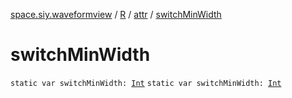 [space.siy.waveformview](../../index.md) / [R](../index.md) / [attr](index.md) / [switchMinWidth](./switch-min-width.md)

# switchMinWidth

`static var switchMinWidth: `[`Int`](https://kotlinlang.org/api/latest/jvm/stdlib/kotlin/-int/index.html)
`static var switchMinWidth: `[`Int`](https://kotlinlang.org/api/latest/jvm/stdlib/kotlin/-int/index.html)